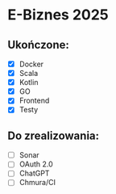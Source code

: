 # E-Biznes 2025

## Ukończone:

- [x] Docker
- [x] Scala
- [x] Kotlin
- [x] GO
- [x] Frontend
- [x] Testy

## Do zrealizowania:

- [ ] Sonar
- [ ] OAuth 2.0
- [ ] ChatGPT
- [ ] Chmura/CI
